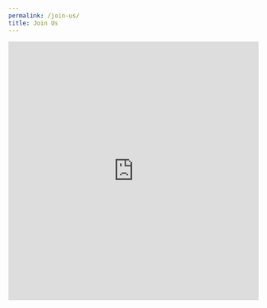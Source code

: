 ```yaml
---
permalink: /join-us/
title: Join Us
---
```


<style>
.responsive-wrap iframe{ max-width: 100%;}
</style>
<div class="responsive-wrap" markdown="0">
<!-- this is the embed code provided by Google -->
<iframe src="https://docs.google.com/forms/d/e/1FAIpQLSdoQjV6MpGs2lDbQC3exm5EMNRXgTWP2LL4l8Kt_V3rf0Br0w/viewform?embedded=true" width="700" height="520" frameborder="0" marginheight="0" marginwidth="0">Loading…</iframe>
<!-- Google embed ends -->
</div>
